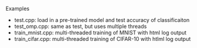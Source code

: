 Examples 
+ test.cpp: load in a pre-trained model and test accuracy of classificaiton
+ test_omp.cpp: same as test, but uses multiple threads 
+ train_mnist.cpp: multi-threaded training of MNIST with html log output
+ train_cifar.cpp: multi-threaded training of CIFAR-10 with htlml log output

